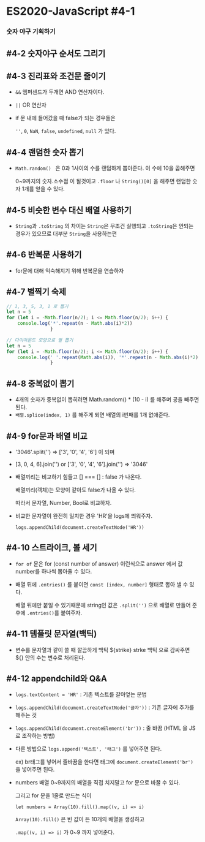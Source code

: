 # ES2020-JavaScript #4-1

### 숫자 야구 기획하기



## #4-2 숫자야구 순서도 그리기

## #4-3 진리표와 조건문 줄이기

- `&&` 엠퍼센드가 두개면 AND 연산자이다.

- `||` OR 연산자

- if 문 내에 들어갔을 때 false가 되는 경우들은

  `''`, `0`, `NaN`, `false`, `undefined`, `null` 가 있다.



## #4-4 랜덤한 숫자 뽑기

- `Math.random() ` 은 0과 1사이의 수를 랜덤하게 뽑아준다. 이 수에 10을 곱해주면

  0~9까지의 숫자.소수점 이 될것이고 `.floor` 나 `String()[0]` 을 해주면 랜덤한 숫자 1개를 얻을 수 있다.



## #4-5 비슷한 변수 대신 배열 사용하기

- `String`과 `.toString` 의 차이는 `String`은 무조건 실행되고 `.toString`은 안되는 경우가 있으므로 대부분 `String`을 사용하는편



## #4-6 반복문 사용하기

- for문에 대해 익숙해지기 위해 반복문을 연습하자



## #4-7 별찍기 숙제

```javascript
// 1, 3, 5, 3, 1 로 뽑기
let n = 5
for (let i = -Math.floor(n/2); i <= Math.floor(n/2); i++) {
    console.log('*'.repeat(n - Math.abs(i)*2))
                }

// 다이아몬드 모양으로 별 뽑기
let n = 5
for (let i = -Math.floor(n/2); i <= Math.floor(n/2); i++) {
    console.log(' '.repeat(Math.abs(i)), '*'.repeat(n - Math.abs(i)*2), ' '.repeat(Math.abs(i)))
                }
```



## #4-8 중복없이 뽑기

- 4개의 숫자가 중복없이 뽑히려면 Math.random() * (10 - i) 를 해주며 공을 빼주면 된다.
- `배열.splice(index, 1)` 를 해주게 되면 배열의 i번째를 1개 없애준다.



## #4-9 for문과 배열 비교

- '3046'.split('') => ['3', '0', '4', '6'] 이 되며

- [3, 0, 4, 6].join('') or ['3', '0', '4', '6'].join('') => '3046'

- 배열끼리는 비교하기 힘들고 [] === [] : false 가 나온다. 

  배열끼리(객체)는 모양이 같아도 false가 나올 수 있다. 

  따라서 문자열, Number, Bool로 비교하자.

- 비교한 문자열이 완전히 일치한 경우 'HR'을 logs에 띄워주자.

  `logs.appendChild(document.createTextNode('HR'))`

  

## #4-10 스트라이크, 볼 세기

- `for of` 문은 for (const number of answer) 이런식으로 answer 에서 값 number를 하나씩 뽑아줄 수 있다.

- 배열 뒤에 `.entries()` 를 붙이면 `const [index, number]` 형태로 뽑아 낼 수 있다.

  배열 뒤에만 붙일 수 있기때문에 string인 값은 `.split('')` 으로 배열로 만들어 준 후에 `.entries()`를 붙여주자.



## #4-11 템플릿 문자열(백틱)

- 변수를 문자열과 같이 쓸 때 깔끔하게  백틱 ${strike} strke 백틱 으로 감싸주면 ${} 안의 수는 변수로 처리된다.



## #4-12 appendchild와 Q&A

- `logs.textContent = 'HR'`  : 기존 텍스트를 갈아엎는 문법

- `logs.appendChild(document.createTextNode('글자'))` : 기존 글자에 추가를 해주는 것

- `logs.appendChild(document.createElement('br'))` : 줄 바꿈 (HTML 을 JS로 조작하는 방법)

- 다른 방법으로 `logs.append('텍스트', '태그')` 를 넣어주면 된다.

  ex) br태그를 넣어서 줄바꿈을 한다면 태그에 `document.createElement('br')` 을 넣어주면 된다.

- numbers 배열 0~9까지의 배열을 직접 치지말고 for 문으로 바꿀 수 있다.

  그리고 for 문을 1줄로 만드는 식이 

  `let numbers = Array(10).fill().map((v, i) => i)`

  `Array(10).fill()` 은 빈 값이 든 10개의 배열을 생성하고

  `.map((v, i) => i)` 가 0~9 까지 넣어준다.